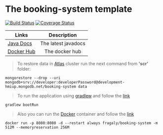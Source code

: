 # The booking-system template

[![Build Status](https://travis-ci.com/fragaLY/booking-system.svg?branch=master)](https://travis-ci.com/fragaLY/booking-system) 
[![Coverage Status](https://coveralls.io/repos/github/fragaLY/booking-system/badge.svg?branch=master)](https://coveralls.io/github/fragaLY/booking-system?branch=master)

| Links        | Description     |
| ------------- |:-------------:|
| [Java Docs](https://fragaly.github.io/booking-system/)     | The latest javadocs |
| [Docker Hub](https://hub.docker.com/r/fragaly/booking-system)   | The docker hub |

> To restore data in [Atlas](https://www.mongodb.com/cloud/atlas) cluster run the next command from <b>'scr'</b> folder:
```
mongorestore --drop --uri mongodb+srv://developer:developerPassword@development-hmiup.mongodb.net/booking-system data
```

> To run the application using [gradlew](https://docs.gradle.org/current/userguide/gradle_wrapper.html) and follow the [link](http://localhost:8080)
```
gradlew bootRun
``` 

> Also you can run the [Docker](https://www.docker.com/resources/what-container) container and follow the [link](http://localhost:8080)
```
docker run -p 8080:8080 -d --restart always fragaly/booking-system -m 512M --memoryreservation 256M
```
